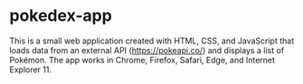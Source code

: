 # pokedex-app
This is a small web application created with HTML, CSS, and JavaScript that loads data from an external API (https://pokeapi.co/) and displays a list of Pokémon. 
The app works in Chrome, Firefox, Safari, Edge, and Internet Explorer 11.
